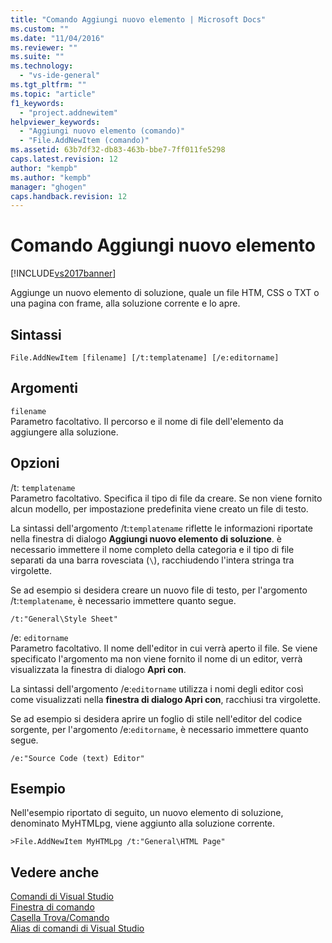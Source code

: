 ```yaml
---
title: "Comando Aggiungi nuovo elemento | Microsoft Docs"
ms.custom: ""
ms.date: "11/04/2016"
ms.reviewer: ""
ms.suite: ""
ms.technology: 
  - "vs-ide-general"
ms.tgt_pltfrm: ""
ms.topic: "article"
f1_keywords: 
  - "project.addnewitem"
helpviewer_keywords: 
  - "Aggiungi nuovo elemento (comando)"
  - "File.AddNewItem (comando)"
ms.assetid: 63b7df32-db83-463b-bbe7-7ff011fe5298
caps.latest.revision: 12
author: "kempb"
ms.author: "kempb"
manager: "ghogen"
caps.handback.revision: 12
---
```

# Comando Aggiungi nuovo elemento
[!INCLUDE[vs2017banner](../../code-quality/includes/vs2017banner.md)]

Aggiunge un nuovo elemento di soluzione, quale un file HTM, CSS o TXT o una pagina con frame, alla soluzione corrente e lo apre.  
  
## Sintassi  
  
```  
File.AddNewItem [filename] [/t:templatename] [/e:editorname]  
```  
  
## Argomenti  
 `filename`  
 Parametro facoltativo.  Il percorso e il nome di file dell'elemento da aggiungere alla soluzione.  
  
## Opzioni  
 \/t: `templatename`  
 Parametro facoltativo.  Specifica il tipo di file da creare.  Se non viene fornito alcun modello, per impostazione predefinita viene creato un file di testo.  
  
 La sintassi dell'argomento \/t:`templatename` riflette le informazioni riportate nella finestra di dialogo **Aggiungi nuovo elemento di soluzione**.  è necessario immettere il nome completo della categoria e il tipo di file separati da una barra rovesciata \(`\`\), racchiudendo l'intera stringa tra virgolette.  
  
 Se ad esempio si desidera creare un nuovo file di testo, per l'argomento \/t:`templatename`, è necessario immettere quanto segue.  
  
```  
/t:"General\Style Sheet"  
```  
  
 \/e: `editorname`  
 Parametro facoltativo.  Il nome dell'editor in cui verrà aperto il file.  Se viene specificato l'argomento ma non viene fornito il nome di un editor, verrà visualizzata la finestra di dialogo **Apri con**.  
  
 La sintassi dell'argomento \/e:`editorname` utilizza i nomi degli editor così come visualizzati nella **finestra di dialogo Apri con**, racchiusi tra virgolette.  
  
 Se ad esempio si desidera aprire un foglio di stile nell'editor del codice sorgente, per l'argomento \/e:`editorname`, è necessario immettere quanto segue.  
  
```  
/e:"Source Code (text) Editor"  
```  
  
## Esempio  
 Nell'esempio riportato di seguito, un nuovo elemento di soluzione, denominato MyHTMLpg, viene aggiunto alla soluzione corrente.  
  
```  
>File.AddNewItem MyHTMLpg /t:"General\HTML Page"  
```  
  
## Vedere anche  
 [Comandi di Visual Studio](../../ide/reference/visual-studio-commands.md)   
 [Finestra di comando](../../ide/reference/command-window.md)   
 [Casella Trova\/Comando](../../ide/find-command-box.md)   
 [Alias di comandi di Visual Studio](../../ide/reference/visual-studio-command-aliases.md)